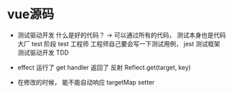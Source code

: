 # vue源码

- 测试驱动开发
    什么是好的代码？  ->  可以通过所有的代码， 测试本身也是代码
    大厂 test  阶段  test  工程师
    工程师自己要会写一下测试用例， jest 测试框架
    测试驱动开发 TDD    

- effect 运行了
    get handler 返回了  反射  Reflect.get(target, key)

- 在修改的时候， 能不能自动响应
    targetMap  setter 